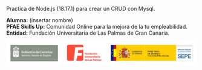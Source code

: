 Practica de Node.js (18.17.1) para crear un CRUD con Mysql.

**Alumna:** (insertar nombre)\
**PFAE Skills Up:** Comunidad Online para la mejora de la tu empleabilidad.\
**Entidad:** Fundación Universitaria de Las Palmas de Gran Canaria.

![alt text](./asset/img/Cabecera.jpg)